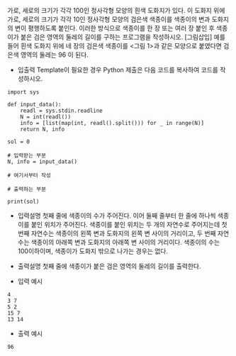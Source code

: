 가로, 세로의 크기가 각각 100인 정사각형 모양의 흰색 도화지가 있다. 이 도화지 위에 가로, 세로의 크기가 각각 10인 정사각형 모양의 검은색 색종이를 색종이의 변과 도화지의 변이 평행하도록 붙인다. 이러한 방식으로 색종이를 한 장 또는 여러 장 붙인 후 색종이가 붙은 검은 영역의 둘레의 길이를 구하는 프로그램을 작성하시오.
[그림삽입]
예를 들어 흰색 도화지 위에 네 장의 검은색 색종이를 <그림 1>과 같은 모양으로 붙였다면 검은색 영역의 둘레는 96 이 된다.

* 입출력 Template이 필요한 경우 Python 제출은 다음 코드를 복사하여 코드를 작성하시오.

```
import sys 

def input_data(): 
    readl = sys.stdin.readline 
    N = int(readl()) 
    info = [list(map(int, readl().split())) for _ in range(N)] 
    return N, info 

sol = 0 

# 입력받는 부분 
N, info = input_data() 

# 여기서부터 작성 

# 출력하는 부분 

print(sol) 
```
- 입력설명
첫째 줄에 색종이의 수가 주어진다. 이어 둘째 줄부터 한 줄에 하나씩 색종이를 붙인 위치가 주어진다. 색종이를 붙인 위치는 두 개의 자연수로 주어지는데 첫 번째 자연수는 색종이의 왼쪽 변과 도화지의 왼쪽 변 사이의 거리이고, 두 번째 자연수는 색종이의 아래쪽 변과 도화지의 아래쪽 변 사이의 거리이다. 색종이의 수는 100이하이며, 색종이가 도화지 밖으로 나가는 경우는 없다.

- 출력설명
첫째 줄에 색종이가 붙은 검은 영역의 둘레의 길이를 출력한다.

- 입력 예시
```
4
3 7
5 2
15 7
13 14
```

- 출력 예시
```
96
```
